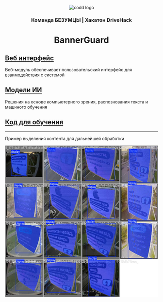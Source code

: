 
<p align="center">
    <img alt="codd logo" src="https://tipworker.com/img/cache/company/logo/114403/114403-middle.png">
</p>

<h3 align="center">
    Команда БЕЗУМЦЫ | Хакатон DriveHack
</h3>
<h1 align="center">
    BannerGuard
</h1> 

## [Веб интерфейс](https://github.com/ItsHimReally/BannerGuard/tree/main/web)

Веб-модуль обеспечивает пользовательский интерфейс для взаимодействия с системой

## [Модели ИИ](https://github.com/ItsHimReally/BannerGuard/tree/main/models)
Решения на основе компьютерного зрения, распознования текста и машиного обучения

## [Код для обучения](https://github.com/ItsHimReally/BannerGuard/tree/main/notebooks)

---------------------------------------
Пример выделения контента для дальнейшей обработки
<p align="center">
    <img height=500 alt="demo segment" src="https://github.com/ItsHimReally/BannerGuard/blob/main/notebooks/example_segment.jpg">
</p>
